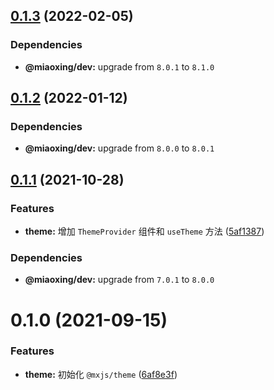 ## [0.1.3](https://github.com/miaoxing/mxjs-theme/compare/v0.1.2...v0.1.3) (2022-02-05)





### Dependencies

* **@miaoxing/dev:** upgrade from `8.0.1` to `8.1.0`

## [0.1.2](https://github.com/miaoxing/mxjs-theme/compare/v0.1.1...v0.1.2) (2022-01-12)





### Dependencies

* **@miaoxing/dev:** upgrade from `8.0.0` to `8.0.1`

## [0.1.1](https://github.com/miaoxing/mxjs-theme/compare/v0.1.0...v0.1.1) (2021-10-28)


### Features

* **theme:** 增加 `ThemeProvider` 组件和 `useTheme` 方法 ([5af1387](https://github.com/miaoxing/mxjs-theme/commit/5af1387b5a309d3b2da26eef4aa43b44efb5ca77))





### Dependencies

* **@miaoxing/dev:** upgrade from `7.0.1` to `8.0.0`

# 0.1.0 (2021-09-15)


### Features

* **theme:** 初始化 `@mxjs/theme` ([6af8e3f](https://github.com/miaoxing/mxjs-theme/commit/6af8e3f8885f0e8e7eb3701c9762ac21c317e019))
